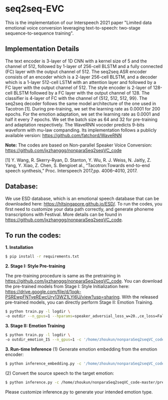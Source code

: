 # seq2seq-EVC
This is the implementation of our Interspeech 2021 paper "Limited data emotional voice conversion leveraging text-to-speech: two-stage sequence-to-sequence training".

## Implementation Details

The text encoder is 3-layer of 1D CNN with a kernel size of 5 and the channel of 512, followed by 1-layer of  256-cell BLSTM and a fully connected (FC) layer with the output channel of 512. The seq2seq ASR encoder consists of an encoder which is a  2-layer 256-cell BLSTM, and a decoder which is a  1-layer 512-cell LSTM with an attention layer and followed by a FC layer with the output channel of 512. The style encoder is 2-layer of 128-cell BLSTM followed by a FC layer with the output channel of 128. The classifier is 4-layer of FC with the channel of \{512, 512, 512, 99\}. The seq2seq decoder follows the same model architecture of the one used in Tacotron [1]. During pre-training, we set the learning rate as 0.0001 for 200 epochs. For the emotion adaptation, we set the learning rate as 0.0001 and half it every 7 epochs. We set the batch size as 64 and 32 for pre-training and adaptation respectively. The WaveRNN vocoder predicts 9-bits waveform with mu-law companding. Its implementation follows a publicly available version: https://github.com/fatchord/WaveRNN



**Note:** 
The codes are based on Non-parallel Speaker Voice Conversion: https://github.com/jxzhanggg/nonparaSeq2seqVC_code

[1]  Y.  Wang,  R.  Skerry-Ryan,  D.  Stanton,  Y.  Wu,  R.  J.  Weiss, N. Jaitly, Z. Yang, Y. Xiao, Z. Chen, S. Bengioet al., “Tacotron:Towards  end-to-end  speech  synthesis,” Proc.  Interspeech  2017,pp. 4006–4010, 2017.
## Database:
We use ESD database, which is an emotional speech database that can be downloaded here: https://hltsingapore.github.io/ESD/. To run the codes, you first need to customize your data path correctly, and generate phoneme transcriptions with Festival. More details can be found in https://github.com/jxzhanggg/nonparaSeq2seqVC_code.
## To run the codes:

**1. Installation**
```Bash
$ pip install -r requirements.txt
```
**2. Stage I: Style Pre-training**

The pre-training procedure is same as the pretraining in  https://github.com/jxzhanggg/nonparaSeq2seqVC_code. You can download the pre-trained models from Stage I: Style Initialization here: https://drive.google.com/file/d/1oqk-PSREwpFNTyeREwcUry13WZ1LYl6U/view?usp=sharing. With the released pre-trained models, you can directly perform Stage II: Emotion Training.
```Bash
$ python train.py -l logdir \
-o outdir --n_gpus=1 --hparams=speaker_adversial_loss_w=20.,ce_loss=False,speaker_classifier_loss_w=0.1,contrastive_loss_w=30.
```

**3. Stage II: Emotion Training**
```Bash
$ python train.py -l logdir \
-o outdir_emotion_IS --n_gpus=1 -c '/home/zhoukun/nonparaSeq2seqVC_code-master/pre-train/outdir/checkpoint_234000 (The path to your Pre-trained models from Stage I)' --warm_start
```
**3. Run-time Inference**
(1) Generate emotion embedding from the emotion encoder:
```Bash
$ python inference_embedding.py -c '/home/zhoukun/nonparaSeq2seqVC_code-master/pre-train/outdir_emotion_update/checkpoint_3200' --hparams speaker_A='Neutral',speaker_B='Happy',speaker_C='Sad',speaker_D='Angry',speaker_E='Surprise',training_list='/home/zhoukun/nonparaSeq2seqVC_code-master/fine-tune/reader/emotion_list/testing_mel_list.txt',SC_kernel_size=1
```
(2) Convert the source speech to the target emotion:
```Bash
$ python inference.py -c /home/zhoukun/nonparaSeq2seqVC_code-master/pre-train/outdir_emotion_update/checkpoint_3200 --num 20 --hparams validation_list='/home/zhoukun/nonparaSeq2seqVC_code-master/fine-tune/reader/emotion_list/evaluation_mel_list.txt',SC_kernel_size=1
```
Please customize inference.py to generate your intended emotion type.
